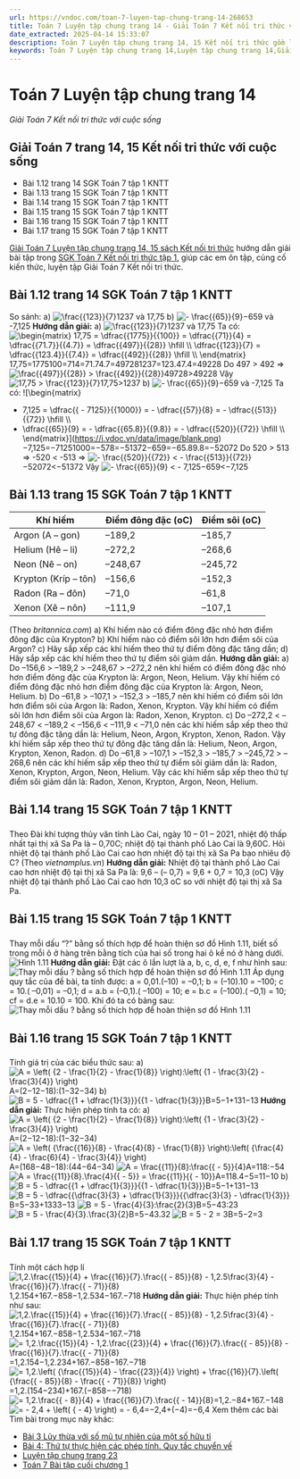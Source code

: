 ```yaml
---
url: https://vndoc.com/toan-7-luyen-tap-chung-trang-14-268653
title: Toán 7 Luyện tập chung trang 14 - Giải Toán 7 Kết nối tri thức với cuộc sống - VnDoc.com
date_extracted: 2025-04-14 15:33:07
description: Toán 7 Luyện tập chung trang 14, 15 Kết nối tri thức gồm lời giải chi tiết cho từng bài tập trong SGK Toán 7 cho các em học sinh tham khảo luyện Giải Toán 7 hiệu quả.
keywords: Toán 7 Luyện tập chung trang 14,Luyện tập chung trang 14,Giải Toán 7 kết nối tri thức Luyện tập chung trang 14,toán lớp 7 kết nối tri thức,toán 7,toán lớp 7,giải toán lớp 7,giải toán 7,toán 7 kết nối tri thức,giải toán 7 tập 1 kết nối tri thức,sgk toán 7 kết nối tri thức,giải toán 7 tập 1,Toán 7 Luyện tập chung trang 14 15,luyện tập chung lớp 7,toán 7 trang 14,toán lớp 7 luyện tập chung,luyện tập chung lớp 7 trang 14,toán lớp 7 trang 14
---
```


# Toán 7 Luyện tập chung trang 14
 _Giải Toán 7 Kết nối tri thức với cuộc sống_
## Giải Toán 7 trang 14, 15 Kết nối tri thức với cuộc sống
  * Bài 1.12 trang 14 SGK Toán 7 tập 1 KNTT
  * Bài 1.13 trang 15 SGK Toán 7 tập 1 KNTT
  * Bài 1.14 trang 15 SGK Toán 7 tập 1 KNTT
  * Bài 1.15 trang 15 SGK Toán 7 tập 1 KNTT
  * Bài 1.16 trang 15 SGK Toán 7 tập 1 KNTT
  * Bài 1.17 trang 15 SGK Toán 7 tập 1 KNTT

[Giải Toán 7 Luyện tập chung trang 14, 15 sách Kết nối tri thức](<https://vndoc.com/toan-7-luyen-tap-chung-trang-14-268653>) hướng dẫn giải bài tập trong [SGK Toán 7 Kết nối tri thức tập 1,](<https://vndoc.com/toan-7-tap-1-kntt>) giúp các em ôn tập, củng cố kiến thức, luyện tập Giải Toán 7 Kết nối tri thức.
## **Bài 1.12 trang 14 SGK Toán 7 tập 1 KNTT**
So sánh:
a\) ![\\frac{{123}}{7}](https://i.vdoc.vn/data/image/blank.png)1237 và 17,75
b\) ![- \\frac{{65}}{9}](https://i.vdoc.vn/data/image/blank.png)−659 và -7,125
**Hướng dẫn giải:**
a\) ![\\frac{{123}}{7}](https://i.vdoc.vn/data/image/blank.png)1237 và 17,75
Ta có:
![\\begin{matrix}
  17,75 = \\dfrac{{1775}}{{100}} = \\dfrac{{71}}{4} = \\dfrac{{71.7}}{{4.7}} = \\dfrac{{497}}{{28}} \\hfill \\\\
  \\dfrac{{123}}{7} = \\dfrac{{123.4}}{{7.4}} = \\dfrac{{492}}{{28}} \\hfill \\\\ 
\\end{matrix}](https://i.vdoc.vn/data/image/blank.png)17,75=1775100=714=71.74.7=497281237=123.47.4=49228
Do 497 > 492 => ![\\frac{{497}}{{28}} > \\frac{{492}}{{28}}](https://i.vdoc.vn/data/image/blank.png)49728>49228
Vậy ![17,75 > \\frac{{123}}{7}](https://i.vdoc.vn/data/image/blank.png)17,75>1237
b\) ![- \\frac{{65}}{9}](https://i.vdoc.vn/data/image/blank.png)−659 và -7,125
Ta có:
![\\begin{matrix}
   - 7,125 = \\dfrac{{ - 7125}}{{1000}} =  - \\dfrac{{57}}{8} =  - \\dfrac{{513}}{{72}} \\hfill \\\\
   - \\dfrac{{65}}{9} =  - \\dfrac{{65.8}}{{9.8}} =  - \\dfrac{{520}}{{72}} \\hfill \\\\ 
\\end{matrix}](https://i.vdoc.vn/data/image/blank.png)−7,125=−71251000=−578=−51372−659=−65.89.8=−52072
Do 520 > 513 => -520 < -513
=> ![- \\frac{{520}}{{72}} <  - \\frac{{513}}{{72}}](https://i.vdoc.vn/data/image/blank.png)−52072<−51372
Vậy ![- \\frac{{65}}{9} <  - 7,125](https://i.vdoc.vn/data/image/blank.png)−659<−7,125
## **Bài 1.13 trang 15 SGK Toán 7 tập 1 KNTT**
Khí hiếm| Điểm đông đặc \(oC\)| Điểm sôi \(oC\)  
---|---|---  
Argon \(A – gon\)| –189,2| –185,7  
Helium \(Hê – li\)| –272,2| –268,6  
Neon \(Nê – on\)| –248,67| –245,72  
Krypton \(Kríp – tôn\)| –156,6| –152,3  
Radon \(Ra – đôn\)| –71,0| –61,8  
Xenon \(Xê – nôn\)| –111,9| –107,1  
\(Theo _britannica.com_\)
a\) Khí hiếm nào có điểm đông đặc nhỏ hơn điểm đông đặc của Krypton?
b\) Khí hiếm nào có điểm sôi lớn hơn điểm sôi của Argon?
c\) Hãy sắp xếp các khí hiếm theo thứ tự điểm đông đặc tăng dần;
d\) Hãy sắp xếp các khí hiếm theo thứ tự điểm sôi giảm dần.
**Hướng dẫn giải:**
a\) Do –156,6 > –189,2 > –248,67 > –272,2 nên khí hiếm có điểm đông đặc nhỏ hơn điểm đông đặc của Krypton là: Argon, Neon, Helium.
Vậy khí hiếm có điểm đông đặc nhỏ hơn điểm đông đặc của Krypton là: Argon, Neon, Helium.
b\) Do –61,8 > –107,1 > –152,3 > –185,7 nên khí hiếm có điểm sôi lớn hơn điểm sôi của Argon là: Radon, Xenon, Krypton.
Vậy khí hiếm có điểm sôi lớn hơn điểm sôi của Argon là: Radon, Xenon, Krypton.
c\) Do –272,2 < –248,67 < –189,2 < –156,6 < –111,9 < –71,0 nên các khí hiếm sắp xếp theo thứ tự đông đặc tăng dần là: Helium, Neon, Argon, Krypton, Xenon, Radon.
Vậy khí hiếm sắp xếp theo thứ tự đông đặc tăng dần là: Helium, Neon, Argon, Krypton, Xenon, Radon.
d\) Do –61,8 > –107,1 > –152,3 > –185,7 > –245,72 > –268,6 nên các khí hiếm sắp xếp theo thứ tự điểm sôi giảm dần là: Radon, Xenon, Krypton, Argon, Neon, Helium.
Vậy các khí hiếm sắp xếp theo thứ tự điểm sôi giảm dần là: Radon, Xenon, Krypton, Argon, Neon, Helium.
## **Bài 1.14 trang 15 SGK Toán 7 tập 1 KNTT**
### 
Theo Đài khí tượng thủy văn tỉnh Lào Cai, ngày 10 – 01 – 2021, nhiệt độ thấp nhất tại thị xã Sa Pa là – 0,70C; nhiệt độ tại thành phố Lào Cai là 9,60C. Hỏi nhiệt độ tại thành phố Lào Cai cao hơn nhiệt độ tại thị xã Sa Pa bao nhiêu độ C?
\(Theo _vietnamplus.vn_\)
**Hướng dẫn giải:**
Nhiệt độ tại thành phố Lào Cai cao hơn nhiệt độ tại thị xã Sa Pa là:
9,6 – \(– 0,7\) = 9,6 + 0,7 = 10,3 \(oC\)
Vậy nhiệt độ tại thành phố Lào Cai cao hơn 10,3 oC so với nhiệt độ tại thị xã Sa Pa.
## Bài 1.15 trang 15 SGK Toán 7 tập 1 KNTT
### 
Thay mỗi dấu “?” bằng số thích hợp để hoàn thiện sơ đồ Hình 1.11, biết số trong mỗi ô ở hàng trên bằng tích của hai số trong hai ô kề nó ở hàng dưới.
![Hình 1.11](https://i.vdoc.vn/data/image/2024/09/12/Toan-7-luyen-tap-chung-1.jpg)
**Hướng dẫn giải:**
Đặt các ô lần lượt là a, b, c, d, e, f như hình sau:
![Thay mỗi dấu ? bằng số thích hợp để hoàn thiện sơ đồ Hình 1.11](https://i.vdoc.vn/data/image/2022/06/21/bai-1-15-trang-15-toan-lop-7-tap-1-2.png)
Áp dụng quy tắc của đề bài, ta tính được: a = 0,01.\(–10\) = –0,1;
b = \(–10\).10 = –100;
c = 10.\( –0,01\) = –0,1;
d = a.b = \(–0,1\).\( –100\) = 10;
e = b.c = \(–100\).\( –0,1\) = 10;
cf = d.e = 10.10 = 100.
Khi đó ta có bảng sau:
![Thay mỗi dấu ? bằng số thích hợp để hoàn thiện sơ đồ Hình 1.11](https://i.vdoc.vn/data/image/2022/06/21/bai-1-15-trang-15-toan-lop-7-tap-1-3.png)
## **Bài 1.16 trang 15 SGK Toán 7 tập 1 KNTT**
### 
Tính giá trị của các biểu thức sau:
a\) ![A = \\left\( {2 - \\frac{1}{2} - \\frac{1}{8}} \\right\):\\left\( {1 - \\frac{3}{2} - \\frac{3}{4}} \\right\)](https://i.vdoc.vn/data/image/blank.png)A=\(2−12−18\):\(1−32−34\)
b\) ![B = 5 - \\dfrac{{1 + \\dfrac{1}{3}}}{{1 - \\dfrac{1}{3}}}](https://i.vdoc.vn/data/image/blank.png)B=5−1+131−13
**Hướng dẫn giải:**
Thực hiện phép tính ta có:
a\) ![A = \\left\( {2 - \\frac{1}{2} - \\frac{1}{8}} \\right\):\\left\( {1 - \\frac{3}{2} - \\frac{3}{4}} \\right\)](https://i.vdoc.vn/data/image/blank.png)A=\(2−12−18\):\(1−32−34\)
![A = \\left\( {\\frac{{16}}{8} - \\frac{4}{8} - \\frac{1}{8}} \\right\):\\left\( {\\frac{4}{4} - \\frac{6}{4} - \\frac{3}{4}} \\right\)](https://i.vdoc.vn/data/image/blank.png)A=\(168−48−18\):\(44−64−34\)
![A = \\frac{{11}}{8}:\\frac{{ - 5}}{4}](https://i.vdoc.vn/data/image/blank.png)A=118:−54
![A = \\frac{{11}}{8}.\\frac{4}{{ - 5}} = \\frac{{11}}{{ - 10}}](https://i.vdoc.vn/data/image/blank.png)A=118.4−5=11−10
b\) ![B = 5 - \\dfrac{{1 + \\dfrac{1}{3}}}{{1 - \\dfrac{1}{3}}}](https://i.vdoc.vn/data/image/blank.png)B=5−1+131−13
![B = 5 - \\dfrac{{\\dfrac{3}{3} + \\dfrac{1}{3}}}{{\\dfrac{3}{3} - \\dfrac{1}{3}}}](https://i.vdoc.vn/data/image/blank.png)B=5−33+1333−13
![B = 5 - \\frac{4}{3}:\\frac{2}{3}](https://i.vdoc.vn/data/image/blank.png)B=5−43:23
![B = 5 - \\frac{4}{3}.\\frac{3}{2}](https://i.vdoc.vn/data/image/blank.png)B=5−43.32
![B = 5 - 2 = 3](https://i.vdoc.vn/data/image/blank.png)B=5−2=3
## Bài 1.17 trang 15 SGK Toán 7 tập 1 KNTT
### 
Tính một cách hợp lí
![1,2.\\frac{{15}}{4} + \\frac{{16}}{7}.\\frac{{ - 85}}{8} - 1,2.5\\frac{3}{4} - \\frac{{16}}{7}.\\frac{{ - 71}}{8}](https://i.vdoc.vn/data/image/blank.png)1,2.154+167.−858−1,2.534−167.−718
**Hướng dẫn giải:**
Thực hiện phép tính như sau:
![1,2.\\frac{{15}}{4} + \\frac{{16}}{7}.\\frac{{ - 85}}{8} - 1,2.5\\frac{3}{4} - \\frac{{16}}{7}.\\frac{{ - 71}}{8}](https://i.vdoc.vn/data/image/blank.png)1,2.154+167.−858−1,2.534−167.−718
![= 1,2.\\frac{{15}}{4} - 1,2.\\frac{{23}}{4} + \\frac{{16}}{7}.\\frac{{ - 85}}{8} - \\frac{{16}}{7}.\\frac{{ - 71}}{8}](https://i.vdoc.vn/data/image/blank.png)=1,2.154−1,2.234+167.−858−167.−718
![= 1,2.\\left\( {\\frac{{15}}{4} - \\frac{{23}}{4}} \\right\) + \\frac{{16}}{7}.\\left\( {\\frac{{ - 85}}{8} - \\frac{{ - 71}}{8}} \\right\)](https://i.vdoc.vn/data/image/blank.png)=1,2.\(154−234\)+167.\(−858−−718\)
![= 1,2.\\frac{{ - 8}}{4} + \\frac{{16}}{7}.\\frac{{ - 14}}{8}](https://i.vdoc.vn/data/image/blank.png)=1,2.−84+167.−148
![=  - 2,4 + \\left\( { - 4} \\right\) =  - 6,4](https://i.vdoc.vn/data/image/blank.png)=−2,4+\(−4\)=−6,4
Xem thêm các bài Tìm bài trong mục này khác:
  * [Bài 3 Lũy thừa với số mũ tự nhiên của một số hữu tỉ](</toan-7-bai-3-luy-thua-voi-so-mu-tu-nhien-cua-mot-so-huu-ti-268659>)
  * [Bài 4: Thứ tự thực hiện các phép tính. Quy tắc chuyển vế](</toan-7-bai-4-thu-tu-thuc-hien-cac-phep-tinh-quy-tac-chuyen-ve-268662>)
  * [Luyện tập chung trang 23](</toan-7-luyen-tap-chung-trang-23-268665>)
  * [Toán 7 Bài tập cuối chương 1](</toan-7-bai-tap-cuoi-chuong-1-268671>)

